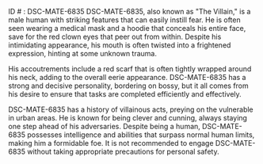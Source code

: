 ID # : DSC-MATE-6835
DSC-MATE-6835, also known as "The Villain," is a male human with striking features that can easily instill fear. He is often seen wearing a medical mask and a hoodie that conceals his entire face, save for the red clown eyes that peer out from within. Despite his intimidating appearance, his mouth is often twisted into a frightened expression, hinting at some unknown trauma.

His accoutrements include a red scarf that is often tightly wrapped around his neck, adding to the overall eerie appearance. DSC-MATE-6835 has a strong and decisive personality, bordering on bossy, but it all comes from his desire to ensure that tasks are completed efficiently and effectively.

DSC-MATE-6835 has a history of villainous acts, preying on the vulnerable in urban areas. He is known for being clever and cunning, always staying one step ahead of his adversaries. Despite being a human, DSC-MATE-6835 possesses intelligence and abilities that surpass normal human limits, making him a formidable foe. It is not recommended to engage DSC-MATE-6835 without taking appropriate precautions for personal safety.
